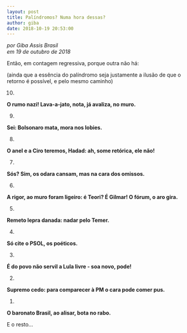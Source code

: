```yaml
---
layout: post
title: Palíndromos? Numa hora dessas?
author: giba
date: 2018-10-19 20:53:00
---
```

*por Giba Assis Brasil*\
*em 19 de outubro de 2018*

Então, em contagem regressiva, porque outra não há:

(ainda que a essência do palíndromo seja justamente a ilusão de que o retorno é possível, e pelo mesmo caminho)

10.

**O rumo nazi! Lava-a-jato, nota, já avaliza, no muro.**

9.

**Sei: Bolsonaro mata, mora nos lobies.**

8.

**O anel e a Ciro teremos, Hadad: ah, some retórica, ele não!**

7.

**Sós? Sim, os odara cansam, mas na cara dos omissos.**

6.

**A rigor, ao muro foram ligeiro: é Teori? É Gilmar! O fórum, o aro gira.**

5.

**Remeto lepra danada: nadar pelo Temer.**

4.

**Só cite o PSOL, os poéticos.**

3.

**É do povo não servil a Lula livre - soa novo, pode!**

2.

**Supremo cedo: para comparecer à PM o cara pode comer pus.**

1.

**O baronato Brasil, ao alisar, bota no rabo.**

E o resto...